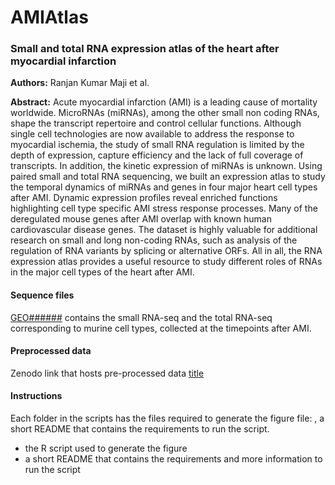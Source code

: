 # AMIAtlas

### Small and total RNA expression atlas of the heart after myocardial infarction

**Authors:** Ranjan Kumar Maji et al.

**Abstract:** Acute myocardial infarction (AMI) is a leading cause of mortality worldwide. MicroRNAs (miRNAs), among the other small non coding RNAs, shape the transcript repertoire and control cellular functions. Although single cell technologies are now available to address the response to myocardial ischemia, the study of small RNA regulation is limited by the depth of expression, capture efficiency and the lack of full coverage of transcripts. In addition, the kinetic expression of miRNAs is unknown. Using paired small and total RNA sequencing, we built an expression atlas to study the temporal dynamics of miRNAs and genes in four major heart cell types after AMI. Dynamic expression profiles reveal enriched functions highlighting cell type specific AMI stress response processes. Many of the deregulated mouse genes after AMI overlap with known human cardiovascular disease genes. The dataset is highly valuable for additional research on small and long non-coding RNAs, such as analysis of the regulation of RNA variants by splicing or alternative ORFs. All in all, the RNA expression atlas provides a useful resource to study different roles of RNAs in the major cell types of the heart after AMI.

#### Sequence files

[GEO######](https://www.example.com) contains the small RNA-seq and the total RNA-seq corresponding to murine cell types, collected at the timepoints after AMI.


#### Preprocessed data

Zenodo link that hosts pre-processed data [title](https://www.example.com)

#### Instructions

Each folder in the scripts has the files required to generate the figure file: , a short README that contains the requirements to run the script.

-   the R script used to generate the figure
-   a short README that contains the requirements and more information to run the script
